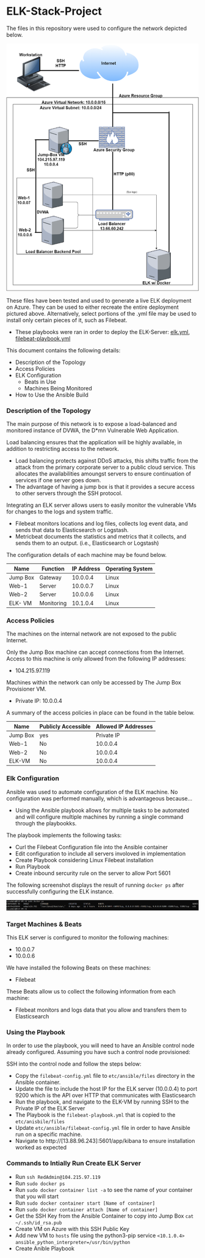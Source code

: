 # ELK-Stack-Project
The files in this repository were used to configure the network depicted below.



![](https://github.com/phalynguyen/ELK-Stack-Project/blob/main/Images/ELK%20Stack%20Diagram.png%20(1).png)

These files have been tested and used to generate a live ELK deployment on Azure. They can be used to either recreate the entire deployment pictured above. Alternatively, select portions of the .yml file may be used to install only certain pieces of it, such as Filebeat.

  - These playbooks were ran in order to deploy the ELK-Server: [elk.yml](https://github.com/phalynguyen/ELK-Stack-Project/blob/main/Ansible/elk.yml), [filebeat-playbook.yml](https://github.com/phalynguyen/ELK-Stack-Project/blob/main/Ansible/filebeat-playbook.yml)

This document contains the following details:
- Description of the Topology
- Access Policies
- ELK Configuration
  - Beats in Use
  - Machines Being Monitored
- How to Use the Ansible Build


### Description of the Topology

The main purpose of this network is to expose a load-balanced and monitored instance of DVWA, the D*mn Vulnerable Web Application.

Load balancing ensures that the application will be highly available, in addition to restricting access to the network.
- Load balancing protects against DDoS attacks, this shifts traffic from the attack from the primary corporate server to a public cloud service. This allocates the availabilities amoungst servers to ensure continuation of services if one server goes down. 
- The advantage of having a jump box is that it provides a secure access to other servers through the SSH protocol.

Integrating an ELK server allows users to easily monitor the vulnerable VMs for changes to the logs and system traffic.
- Filebeat monitors locations and log files, collects log event data, and sends that data to Elasticsearch or Logstash.
- Metricbeat documents the statistics and metrics that it collects, and sends them to an output. (i.e., Elasticsearch or Logstash)

The configuration details of each machine may be found below.

| Name     | Function | IP Address | Operating System |
|----------|----------|------------|------------------|
| Jump Box | Gateway  | 10.0.0.4   | Linux            |
| Web-1    | Server   | 10.0.0.7   | Linux            |
| Web-2    | Server   | 10.0.0.6   | Linux            |
| ELK- VM  |Monitoring| 10.1.0.4    | Linux            |

### Access Policies

The machines on the internal network are not exposed to the public Internet. 

Only the Jump Box machine can accept connections from the Internet. Access to this machine is only allowed from the following IP addresses:
- 104.215.97.119

Machines within the network can only be accessed by The Jump Box Provisioner VM.
- Private IP: 10.0.0.4

A summary of the access policies in place can be found in the table below.

| Name     | Publicly Accessible | Allowed IP Addresses |
|----------|---------------------|----------------------|
| Jump Box | yes                 | Private IP           |
| Web-1    | No                  | 10.0.0.4             |
| Web-2    | No                  | 10.0.0.4             |
| ELK-VM   | No                  | 10.0.0.4             |


### Elk Configuration

Ansible was used to automate configuration of the ELK machine. No configuration was performed manually, which is advantageous because...
- Using the Ansible playbook allows for multiple tasks to be automated and will configure multiple machines by running a single command through the playbookks.

The playbook implements the following tasks:
- Curl the Filebeat Configuration file into the Ansible container
- Edit configuration to include all servers involoved in implementation
- Create Playbook considering Linux Filebeat installation
- Run Playbook
- Create inbound sercurity rule on the server to allow Port 5601

The following screenshot displays the result of running `docker ps` after successfully configuring the ELK instance.

![](https://github.com/phalynguyen/ELK-Stack-Project/blob/main/Images/docker%20ps%20ELK.png)

### Target Machines & Beats
This ELK server is configured to monitor the following machines:
- 10.0.0.7
- 10.0.0.6

We have installed the following Beats on these machines:
- Filebeat 

These Beats allow us to collect the following information from each machine:
- Filebeat monitors and logs data that you allow and transfers them to Elasticsearch

### Using the Playbook
In order to use the playbook, you will need to have an Ansible control node already configured. Assuming you have such a control node provisioned: 

SSH into the control node and follow the steps below:
- Copy the `filebeat-config.yml` file to `etc/ansible/files` directory in the Ansible container.
- Update the  file to include the host IP for the ELK server (10.0.0.4) to port 9200 which is the API over HTTP that communicates with Elasticsearch  
- Run the playbook, and navigate to the ELK-VM by running SSH to the Private IP of the ELK Server
- The Playbook is the `filebeat-playbook.yml` that is copied to the `etc/anisbile/files` 
- Update `etc/ansible/filebeat-config.yml` file in order to have Ansible run on a specific machine. 
- Navigate to http://[13.88.96.243]:5601/app/kibana to ensure installation worked as expected

### Commands to Intially Run Create ELK Server
- Run `ssh RedAdmin@104.215.97.119`
- Run `sudo docker ps` 
- Run `sudo docker container list -a` to see the name of your container that you will start
- Run `sudo docker container start [Name of container]`
- Run `sudo docker container attach [Name of container]`
- Get the SSH Key from the Ansible Container to copy into Jump Box `cat ~/.ssh/id_rsa.pub`
- Create VM on Azure with this SSH Public Key
- Add new VM to `hosts` file using the python3-pip service `<10.1.0.4> ansible_python_interpreter=/usr/bin/python`
- Create Anible Playbook

